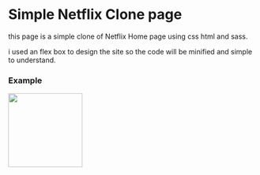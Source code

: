 # Simple Netflix Clone page
this page is a simple clone of Netflix Home page using css html and sass.

i used an flex box to design the site so the code will be minified and simple to understand.


### Example    
<a href="https://basharosman.github.io/netflix-clone/" target="_blank"><img src="http://github.githubassets.com/images/modules/logos_page/GitHub-Mark.png" width="150"></a>
